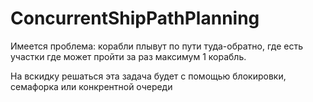 # ConcurrentShipPathPlanning

Имеется проблема: корабли плывут по пути туда-обратно, где есть участки где может пройти за раз максимум 1 корабль.

На вскидку решаться эта задача будет с помощью блокировки, семафорка или конкрентной очереди